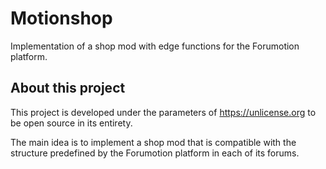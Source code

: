 # Motionshop
Implementation of a shop mod with edge functions for the Forumotion platform.

## About this project
This project is developed under the parameters of https://unlicense.org to be open source in its entirety.

The main idea is to implement a shop mod that is compatible with the structure predefined by the Forumotion platform in each of its forums.
